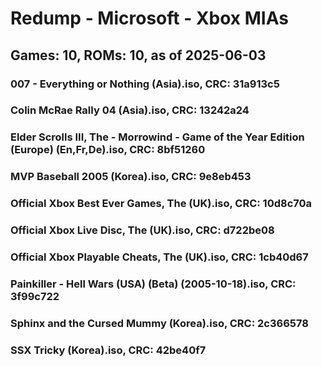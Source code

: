 # Redump - Microsoft - Xbox MIAs
## Games: 10, ROMs: 10, as of 2025-06-03

### 007 - Everything or Nothing (Asia).iso, CRC: 31a913c5
### Colin McRae Rally 04 (Asia).iso, CRC: 13242a24
### Elder Scrolls III, The - Morrowind - Game of the Year Edition (Europe) (En,Fr,De).iso, CRC: 8bf51260
### MVP Baseball 2005 (Korea).iso, CRC: 9e8eb453
### Official Xbox Best Ever Games, The (UK).iso, CRC: 10d8c70a
### Official Xbox Live Disc, The (UK).iso, CRC: d722be08
### Official Xbox Playable Cheats, The (UK).iso, CRC: 1cb40d67
### Painkiller - Hell Wars (USA) (Beta) (2005-10-18).iso, CRC: 3f99c722
### Sphinx and the Cursed Mummy (Korea).iso, CRC: 2c366578
### SSX Tricky (Korea).iso, CRC: 42be40f7
